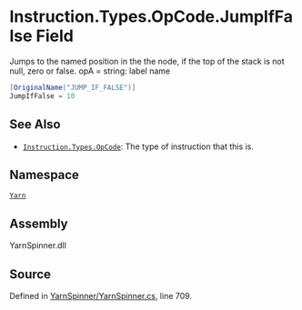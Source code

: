 # Instruction.Types.OpCode.JumpIfFalse Field

Jumps to the named position in the the node, if the top of the
stack is not null, zero or false.
opA = string: label name 


```csharp
[OriginalName("JUMP_IF_FALSE")]
JumpIfFalse = 10
```



## See Also
* [`Instruction.Types.OpCode`](/api/csharp/yarn/instruction.types.opcode.md): 
The type of instruction that this is.

## Namespace
[`Yarn`](/api/csharp/yarn/README.md)

## Assembly
YarnSpinner.dll

## Source
Defined in [YarnSpinner/YarnSpinner.cs](https://github.com/YarnSpinnerTool/YarnSpinner//blob/develop/YarnSpinner/YarnSpinner.cs#L709), line 709.
